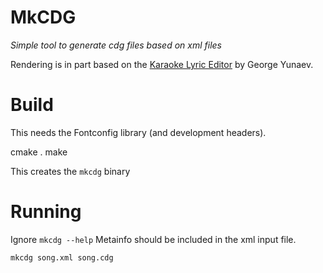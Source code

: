 # MkCDG

_Simple tool to generate cdg files based on xml files_

Rendering is in part based on the [Karaoke Lyric Editor](https://github.com/gyunaev/karlyriceditor) by George Yunaev.


# Build

This needs the Fontconfig library (and development headers).

   cmake .
   make

This creates the `mkcdg` binary

# Running

Ignore `mkcdg --help` Metainfo should be included in the xml input file.

    mkcdg song.xml song.cdg
